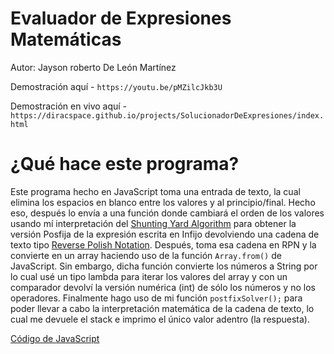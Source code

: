 # Evaluador de Expresiones Matemáticas
Autor: Jayson roberto De León Martínez

Demostración aquí - `https://youtu.be/pMZilcJkb3U`

Demostración en vivo aquí - `https://diracspace.github.io/projects/SolucionadorDeExpresiones/index.html`

# ¿Qué hace este programa?

Este programa hecho en JavaScript toma una entrada de texto, la cual elimina los espacios en blanco entre los valores y al principio/final. Hecho eso, después lo envía a una función donde cambiará el orden de los valores usando mí interpretación del [Shunting Yard Algorithm](https://en.wikipedia.org/wiki/Shunting-yard_algorithm) para obtener la versión Posfija de la expresión escrita en Infijo devolviendo una cadena de texto tipo [Reverse Polish Notation](https://en.wikipedia.org/wiki/Reverse_Polish_notation). Después, toma esa cadena en RPN y la convierte en un array haciendo uso de la función `Array.from()` de JavaScript. Sin embargo, dicha función convierte los números a String por lo cual usé un tipo lambda para iterar los valores del array y con un comparador devolví la versión numérica (int) de sólo los números y no los operadores. Finalmente hago uso de mi función `postfixSolver();` para poder llevar a cabo la interpretación matemática de la cadena de texto, lo cual me devuele el stack e imprimo el único valor adentro (la respuesta).

[Código de JavaScript](https://github.com/DiracSpace/diracspace.github.io/blob/4650ff556bb9c9c15cf6b51618bba9295f589d68/projects/SolucionadorDeExpresiones/index.js#L28)
